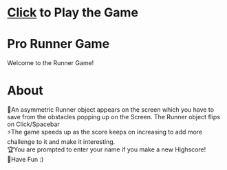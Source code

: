 # [Click](https://yashraj-99.github.io/Runner-Game/) to Play the Game 
# Pro Runner Game
 Welcome to the Runner Game! 
# About
🔺An asymmetric Runner object appears on the screen which you have to save from the obstacles popping up on the Screen. The Runner object flips on Click/Spacebar <br/> 
⚡The game speeds up as the score keeps on increasing to add more challenge to it and make it interesting.<br/>
🏆You are prompted to enter your name if you make a new Highscore!<br/>
🎉Have Fun :)
